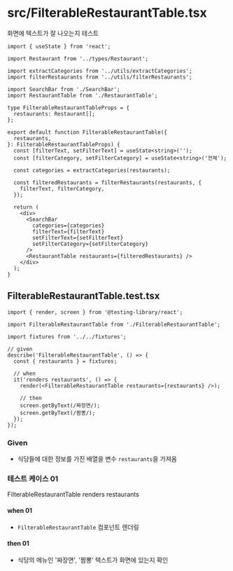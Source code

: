 # src/FilterableRestaurantTable.tsx

화면에 텍스트가 잘 나오는지 테스트

```tsx
import { useState } from 'react';

import Restaurant from '../types/Restaurant';

import extractCategories from '../utils/extractCategories';
import filterRestaurants from '../utils/filterRestaurants';

import SearchBar from './SearchBar';
import RestaurantTable from './RestaurantTable';

type FilterableRestaurantTableProps = {
  restaurants: Restaurant[];
};

export default function FilterableRestaurantTable({
  restaurants,
}: FilterableRestaurantTableProps) {
  const [filterText, setFilterText] = useState<string>('');
  const [filterCategory, setFilterCategory] = useState<string>('전체');

  const categories = extractCategories(restaurants);

  const filteredRestaurants = filterRestaurants(restaurants, {
    filterText, filterCategory,
  });

  return (
    <div>
      <SearchBar
        categories={categories}
        filterText={filterText}
        setFilterText={setFilterText}
        setFilterCategory={setFilterCategory}
      />
      <RestaurantTable restaurants={filteredRestaurants} />
    </div>
  );
}
```

## FilterableRestaurantTable.test.tsx

```tsx
import { render, screen } from '@testing-library/react';

import FilterableRestaurantTable from './FilterableRestaurantTable';

import fixtures from '../../fixtures';

// given
describe('FilterableRestaurantTable', () => {
  const { restaurants } = fixtures;

  // when
  it('renders restaurants', () => {
    render(<FilterableRestaurantTable restaurants={restaurants} />);

    // then
    screen.getByText(/짜장면/);
    screen.getByText(/짬뽕/);
  });
});
```

### Given

- 식당들에 대한 정보를 가진 배열을 변수 `restaurants`을 가져옴

### 테스트 케이스 01

FilterableRestaurantTable renders restaurants

#### when 01

- `FilterableRestaurantTable` 컴포넌트 렌더링

#### then 01

- 식당의 메뉴인 '짜장면', '짬뽕' 텍스트가 화면에 있는지 확인
